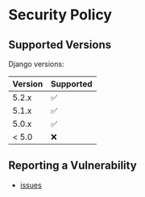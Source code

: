 # Security Policy

## Supported Versions

Django versions:

| Version | Supported          |
| ------- | ------------------ |
| 5.2.x   | :white_check_mark: |
| 5.1.x   | :white_check_mark: |
| 5.0.x   | :white_check_mark: |
| < 5.0   | :x:                |

## Reporting a Vulnerability

- [issues](https://github.com/Rupreht/SmartBookingAgent/issues)
